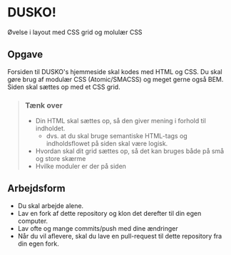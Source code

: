# DUSKO!
Øvelse i layout med CSS grid og molulær CSS

## Opgave
Forsiden til DUSKO's hjemmeside skal kodes med HTML og CSS. Du skal gøre brug af modulær CSS (Atomic/SMACSS) og meget gerne også BEM.
Siden skal sættes op med et CSS grid.

> ### Tænk over
> * Din HTML skal sættes op, så den giver mening i forhold til indholdet.  
>   * dvs. at du skal bruge semantiske HTML-tags og indholdsflowet på siden skal være logisk.
> * Hvordan skal dit grid sættes op, så det kan bruges både på små og store skærme
> * Hvilke moduler er der på siden

## Arbejdsform
* Du skal arbejde alene.
* Lav en fork af dette repository og klon det derefter til din egen computer.
* Lav ofte og mange commits/push med dine ændringer
* Når du vil aflevere, skal du lave en pull-request til dette repository fra din egen fork.
